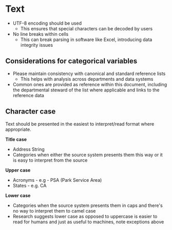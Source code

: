 # Text

* UTF-8 encoding should be used
  * This ensures that special characters can be decoded by users
* No line breaks within cells
  * This can break parsing in software like Excel, introducing data integrity issues

## Considerations for categorical variables

* Please maintain consistency with canonical and standard reference lists
  * This helps with analysis across departments and data systems
* Common ones are provided as reference within this document, including the departmental steward of the list where applicable and links to the reference data

## Character case

Text should be presented in the easiest to interpret/read format where appropriate.

**Title case**

* Address String
* Categories when either the source system presents them this way or it is easy to interpret from the source

**Upper case**

* Acronyms - e.g - PSA \(Park Service Area\)
* States - e.g. CA

**Lower case**

* Categories when the source system presents them in caps and there's no way to interpret them to camel case
* Research suggests lower case as opposed to uppercase is easier to read for humans and just as useful to machines, note exceptions above



